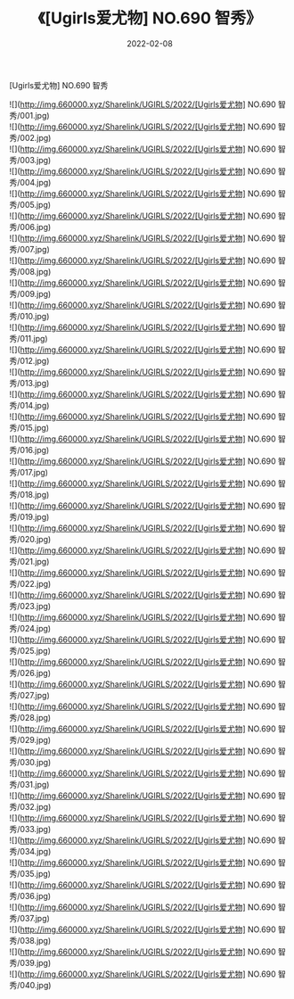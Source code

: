 ﻿---
layout: post
title:  《[Ugirls爱尤物] NO.690 智秀》
date:   2022-02-08
img: http://img.660000.xyz/Sharelink/UGIRLS/2022/[Ugirls爱尤物] NO.690 智秀/000.jpg
categories: [美女, 清纯, 唯美]
---

[Ugirls爱尤物] NO.690 智秀

 ![](http://img.660000.xyz/Sharelink/UGIRLS/2022/[Ugirls爱尤物] NO.690 智秀/001.jpg) <br>![](http://img.660000.xyz/Sharelink/UGIRLS/2022/[Ugirls爱尤物] NO.690 智秀/002.jpg) <br>![](http://img.660000.xyz/Sharelink/UGIRLS/2022/[Ugirls爱尤物] NO.690 智秀/003.jpg) <br>![](http://img.660000.xyz/Sharelink/UGIRLS/2022/[Ugirls爱尤物] NO.690 智秀/004.jpg) <br>![](http://img.660000.xyz/Sharelink/UGIRLS/2022/[Ugirls爱尤物] NO.690 智秀/005.jpg) <br>![](http://img.660000.xyz/Sharelink/UGIRLS/2022/[Ugirls爱尤物] NO.690 智秀/006.jpg) <br>![](http://img.660000.xyz/Sharelink/UGIRLS/2022/[Ugirls爱尤物] NO.690 智秀/007.jpg) <br>![](http://img.660000.xyz/Sharelink/UGIRLS/2022/[Ugirls爱尤物] NO.690 智秀/008.jpg) <br>![](http://img.660000.xyz/Sharelink/UGIRLS/2022/[Ugirls爱尤物] NO.690 智秀/009.jpg) <br>![](http://img.660000.xyz/Sharelink/UGIRLS/2022/[Ugirls爱尤物] NO.690 智秀/010.jpg) <br>![](http://img.660000.xyz/Sharelink/UGIRLS/2022/[Ugirls爱尤物] NO.690 智秀/011.jpg) <br>![](http://img.660000.xyz/Sharelink/UGIRLS/2022/[Ugirls爱尤物] NO.690 智秀/012.jpg) <br>![](http://img.660000.xyz/Sharelink/UGIRLS/2022/[Ugirls爱尤物] NO.690 智秀/013.jpg) <br>![](http://img.660000.xyz/Sharelink/UGIRLS/2022/[Ugirls爱尤物] NO.690 智秀/014.jpg) <br>![](http://img.660000.xyz/Sharelink/UGIRLS/2022/[Ugirls爱尤物] NO.690 智秀/015.jpg) <br>![](http://img.660000.xyz/Sharelink/UGIRLS/2022/[Ugirls爱尤物] NO.690 智秀/016.jpg) <br>![](http://img.660000.xyz/Sharelink/UGIRLS/2022/[Ugirls爱尤物] NO.690 智秀/017.jpg) <br>![](http://img.660000.xyz/Sharelink/UGIRLS/2022/[Ugirls爱尤物] NO.690 智秀/018.jpg) <br>![](http://img.660000.xyz/Sharelink/UGIRLS/2022/[Ugirls爱尤物] NO.690 智秀/019.jpg) <br>![](http://img.660000.xyz/Sharelink/UGIRLS/2022/[Ugirls爱尤物] NO.690 智秀/020.jpg) <br>![](http://img.660000.xyz/Sharelink/UGIRLS/2022/[Ugirls爱尤物] NO.690 智秀/021.jpg) <br>![](http://img.660000.xyz/Sharelink/UGIRLS/2022/[Ugirls爱尤物] NO.690 智秀/022.jpg) <br>![](http://img.660000.xyz/Sharelink/UGIRLS/2022/[Ugirls爱尤物] NO.690 智秀/023.jpg) <br>![](http://img.660000.xyz/Sharelink/UGIRLS/2022/[Ugirls爱尤物] NO.690 智秀/024.jpg) <br>![](http://img.660000.xyz/Sharelink/UGIRLS/2022/[Ugirls爱尤物] NO.690 智秀/025.jpg) <br>![](http://img.660000.xyz/Sharelink/UGIRLS/2022/[Ugirls爱尤物] NO.690 智秀/026.jpg) <br>![](http://img.660000.xyz/Sharelink/UGIRLS/2022/[Ugirls爱尤物] NO.690 智秀/027.jpg) <br>![](http://img.660000.xyz/Sharelink/UGIRLS/2022/[Ugirls爱尤物] NO.690 智秀/028.jpg) <br>![](http://img.660000.xyz/Sharelink/UGIRLS/2022/[Ugirls爱尤物] NO.690 智秀/029.jpg) <br>![](http://img.660000.xyz/Sharelink/UGIRLS/2022/[Ugirls爱尤物] NO.690 智秀/030.jpg) <br>![](http://img.660000.xyz/Sharelink/UGIRLS/2022/[Ugirls爱尤物] NO.690 智秀/031.jpg) <br>![](http://img.660000.xyz/Sharelink/UGIRLS/2022/[Ugirls爱尤物] NO.690 智秀/032.jpg) <br>![](http://img.660000.xyz/Sharelink/UGIRLS/2022/[Ugirls爱尤物] NO.690 智秀/033.jpg) <br>![](http://img.660000.xyz/Sharelink/UGIRLS/2022/[Ugirls爱尤物] NO.690 智秀/034.jpg) <br>![](http://img.660000.xyz/Sharelink/UGIRLS/2022/[Ugirls爱尤物] NO.690 智秀/035.jpg) <br>![](http://img.660000.xyz/Sharelink/UGIRLS/2022/[Ugirls爱尤物] NO.690 智秀/036.jpg) <br>![](http://img.660000.xyz/Sharelink/UGIRLS/2022/[Ugirls爱尤物] NO.690 智秀/037.jpg) <br>![](http://img.660000.xyz/Sharelink/UGIRLS/2022/[Ugirls爱尤物] NO.690 智秀/038.jpg) <br>![](http://img.660000.xyz/Sharelink/UGIRLS/2022/[Ugirls爱尤物] NO.690 智秀/039.jpg) <br>![](http://img.660000.xyz/Sharelink/UGIRLS/2022/[Ugirls爱尤物] NO.690 智秀/040.jpg) <br>
